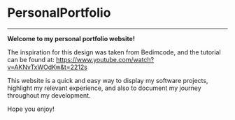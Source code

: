 # PersonalPortfolio
---------------------

**Welcome to my personal portfolio website!**

The inspiration for this design was taken from Bedimcode, and the tutorial can be found at: https://www.youtube.com/watch?v=AKNvTxWOdKw&t=2212s

This website is a quick and easy way to display my software projects, highlight my relevant experience, and also to document my journey throughout my development.

Hope you enjoy!
